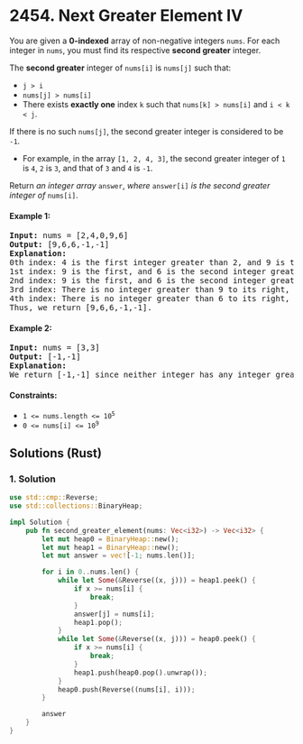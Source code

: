 # 2454. Next Greater Element IV
You are given a **0-indexed** array of non-negative integers `nums`. For each integer in `nums`, you must find its respective **second greater** integer.

The **second greater** integer of `nums[i]` is `nums[j]` such that:

* `j > i`
* `nums[j] > nums[i]`
* There exists **exactly one** index `k` such that `nums[k] > nums[i]` and `i < k < j`.

If there is no such `nums[j]`, the second greater integer is considered to be `-1`.

* For example, in the array `[1, 2, 4, 3]`, the second greater integer of `1` is `4`, `2` is `3`, and that of `3` and `4` is `-1`.

Return *an integer array* `answer`, *where* `answer[i]` *is the second greater integer of* `nums[i]`.

#### Example 1:
<pre>
<strong>Input:</strong> nums = [2,4,0,9,6]
<strong>Output:</strong> [9,6,6,-1,-1]
<strong>Explanation:</strong>
0th index: 4 is the first integer greater than 2, and 9 is the second integer greater than 2, to the right of 2.
1st index: 9 is the first, and 6 is the second integer greater than 4, to the right of 4.
2nd index: 9 is the first, and 6 is the second integer greater than 0, to the right of 0.
3rd index: There is no integer greater than 9 to its right, so the second greater integer is considered to be -1.
4th index: There is no integer greater than 6 to its right, so the second greater integer is considered to be -1.
Thus, we return [9,6,6,-1,-1].
</pre>

#### Example 2:
<pre>
<strong>Input:</strong> nums = [3,3]
<strong>Output:</strong> [-1,-1]
<strong>Explanation:</strong>
We return [-1,-1] since neither integer has any integer greater than it.
</pre>

#### Constraints:
* <code>1 <= nums.length <= 10<sup>5</sup></code>
* <code>0 <= nums[i] <= 10<sup>9</sup></code>

## Solutions (Rust)

### 1. Solution
```Rust
use std::cmp::Reverse;
use std::collections::BinaryHeap;

impl Solution {
    pub fn second_greater_element(nums: Vec<i32>) -> Vec<i32> {
        let mut heap0 = BinaryHeap::new();
        let mut heap1 = BinaryHeap::new();
        let mut answer = vec![-1; nums.len()];

        for i in 0..nums.len() {
            while let Some(&Reverse((x, j))) = heap1.peek() {
                if x >= nums[i] {
                    break;
                }
                answer[j] = nums[i];
                heap1.pop();
            }
            while let Some(&Reverse((x, j))) = heap0.peek() {
                if x >= nums[i] {
                    break;
                }
                heap1.push(heap0.pop().unwrap());
            }
            heap0.push(Reverse((nums[i], i)));
        }

        answer
    }
}
```
